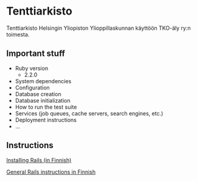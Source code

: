 # Tenttiarkisto
Tenttiarkisto Helsingin Yliopiston Ylioppillaskunnan käyttöön TKO-äly ry:n toimesta.

## Important stuff
- Ruby version
   - 2.2.0
- System dependencies
- Configuration
- Database creation
- Database initialization
- How to run the test suite
- Services (job queues, cache servers, search engines, etc.)
- Deployment instructions
- ...

## Instructions

[Installing Rails (in Finnish)](https://github.com/mluukkai/WebPalvelinohjelmointi2015/wiki/railsin-asennus)

[General Rails instructions in Finnish](https://github.com/mluukkai/WebPalvelinohjelmointi2015/wiki/Web-palvelinohjelmointi-Ruby-on-Rails)

